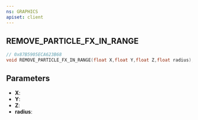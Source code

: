 ```yaml
---
ns: GRAPHICS
apiset: client
---
```

## REMOVE_PARTICLE_FX_IN_RANGE

```c
// 0x87B5905ECA623B68
void REMOVE_PARTICLE_FX_IN_RANGE(float X,float Y,float Z,float radius);
```


## Parameters
* **X**:
* **Y**:
* **Z**:
* **radius**:




